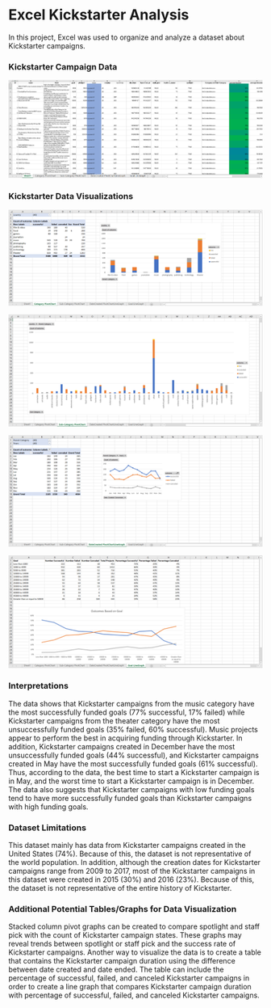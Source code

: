# Excel Kickstarter Analysis

In this project, Excel was used to organize and analyze a dataset about Kickstarter campaigns.

### Kickstarter Campaign Data

![Kickstarter Data](images/kickstarter_data.png)

### Kickstarter Data Visualizations

![Category Pivot Chart](images/category_pivotchart.png)

![Subcategory Pivot Chart](images/subcategory_pivotchart.png)

![Date Created Pivot Chart Line Graph](images/date_created_pivotchart_linegraph.png)

![Goal Line Graph](images/goal_linegraph.png)

### Interpretations 

The data shows that Kickstarter campaigns from the music category have the most successfully funded goals (77% successful, 17% failed) while Kickstarter campaigns 
from the theater category have the most unsuccessfully funded goals (35% failed, 60% successful).  Music projects appear to perform the best in acquiring funding 
through Kickstarter.  In addition, Kickstarter campaigns created in December have the most unsuccessfully funded goals (44% successful), and Kickstarter campaigns 
created in May have the most successfully funded goals (61% successful).  Thus, according to the data, the best time to start a Kickstarter campaign is in May, and 
the worst time to start a Kickstarter campaign is in December.  The data also suggests that Kickstarter campaigns with low funding goals tend to have more 
successfully funded goals than Kickstarter campaigns with high funding goals.

### Dataset Limitations

This dataset mainly has data from Kickstarter campaigns created in the United States (74%).  Because of this, the dataset is not representative of the world 
population.  In addition, although the creation dates for Kickstarter campaigns range from 2009 to 2017, most of the Kickstarter campaigns in this dataset were 
created in 2015 (30%) and 2016 (23%).  Because of this, the dataset is not representative of the entire history of Kickstarter.

### Additional Potential Tables/Graphs for Data Visualization

Stacked column pivot graphs can be created to compare spotlight and staff pick with the count of Kickstarter campaign states. These graphs may reveal trends 
between spotlight or staff pick and the success rate of Kickstarter campaigns.  Another way to visualize the data is to create a table that contains the Kickstarter campaign duration using 
the difference between date created and date ended.  The table can include the percentage of successful, failed, and canceled Kickstarter campaigns in order to 
create a line graph that compares Kickstarter campaign duration with percentage of successful, failed, and canceled Kickstarter campaigns.